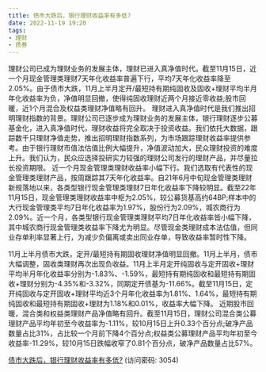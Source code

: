 ```yaml
---
title: 债市大跌后，银行理财收益率有多低?
date: 2022-11-19 19:20
tags:
- 理财
- 债券
---
```

理财公司已成为理财业务的发展主体，理财已进入真净值时代。截至11月15日，近一个月现金管理类理财7天年化收益率普遍下行，平均7天年化收益率降至2.05%。由于债市大跌，11月上半月定开/最短持有期纯固收及固收+理财平均半月年化收益率为负，净值明显回撤，使得纯固收理财近两个月接近零收益;股市回暖，近1个月混合及权益类理财净值略有回升。
理财进入真净值时代是我们推出招明理财指数的背景。理财公司已逐步成为理财业务的发展主体，银行理财逐步公募基金化，进入真净值时代，理财收益将完全取决于投资收益。我们依托大数据，跟踪数千只理财净值走势，推出招明理财指数系列，为市场跟踪理财收益率提供参考。由于银行理财市值法估值比例大幅提升，净值波动加大，民众理财投资的难度上升。我们认为，民众应选择投研实力较强的理财公司发行的理财产品，并尽量拉长投资期限。
近一个月现金管理类理财收益率小幅下行。我们选取有代表性的现金管理类理财产品，按周跟踪其7天年化收益率。自21年6月中旬现金管理类理财新规落地以来，各类型银行现金管理类理财7日年化收益率下降较明显。截至22年11月15日，现金管理类理财收益率中枢为2.05%，较公募货基高约64BP;样本中的大行现金管理类平均7日年化收益率为1.97%，股份行为2.09%，城农商行为2.09%。近一个月，各类型银行现金管理类理财平均7日年化收益率皆小幅下降，其中城农商行现金管理类收益率下降尤为明显。尽管现金类理财成本法估值，但同业存单利率显著上行，为减少负偏离或卖出同业存单，导致收益率暂时性下降。
<!-- more -->
11月上半月债市大跌，定开/最短持有期固收理财净值明显回撤。11月上半月，债市大幅调整，固收类理财再次出现负收益。11月上半月定开纯固收与定开固收+理财平均半月年化收益率分别为-1.83%、-1.59%，最短持有期纯固收和最短持有期固收+理财分别为-4.35%和-3.32%，同期定开债基为-11.66%。截至11月15日，定开纯固收与定开固收+理财平均近3个月年化收益率为1.81%、1.64%，最短持有期纯固收和最短持有期固收+理财为1.18%和0.01%，收益率大幅下降。
近期股市回暖，混合类和权益类理财产品净值略有回升。截至11月15日，理财公司混合类公募理财产品平均年初至今收益率为-1.11%，较10月15日上升0.33个百分点;破净产品数量占比31%，占比较一个月前下降4个百分点;权益类公募理财产品平均年初至今收益率-11.29%，较10月15日跌幅收窄了0.81个百分点，破净产品数量占比57%。

[债市大跌后，银行理财收益率有多低?](https://url12.ctfile.com/f/3948612-727979993-221401?p=3054)
(访问密码: 3054)
